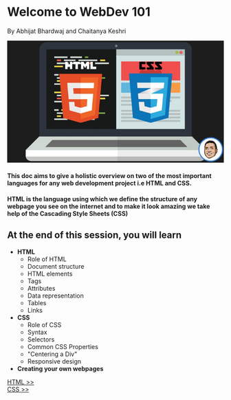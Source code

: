 # Welcome to WebDev 101 

By Abhijat Bhardwaj and Chaitanya Keshri

![Alt Text](assets/3223049_5074_2.jpg)


 #### This doc aims to give a holistic overview on two of the most important languages for any web development project i.e HTML and CSS.
 #### HTML is the language using which we define the structure of any webpage you see on the internet and to make it look amazing we take help of the Cascading Style Sheets (CSS)



## At the end of this session, you will learn
- **HTML**
  - Role of HTML
  - Document structure
  - HTML elements
  - Tags
  - Attributes
  - Data representation
  - Tables
  - Links
- **CSS**
  - Role of CSS
  - Syntax
  - Selectors
  - Common CSS Properties
  - "Centering a Div"
  - Responsive design
-  **Creating your own webpages**

 
[HTML >>](html.md)    
[CSS >>](css.md)





